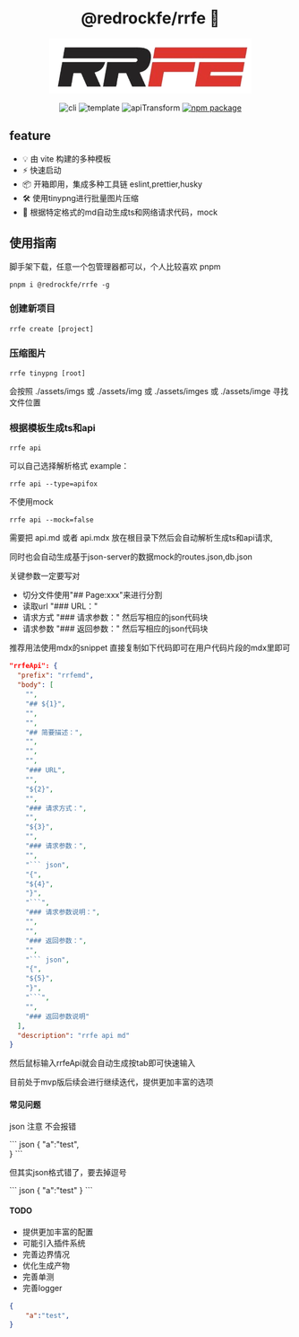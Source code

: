 <p align="center">
    <h1 align="center">@redrockfe/rrfe 🚀</h1>
</p>
<p align="center">
    <img src="./assets/logo.png" alt="logo" />
</p>
<p align="center">
    <img src="https://img.shields.io/badge/utils-redrock-red?labelColor=gray&style=flat" alt="cli" />
    <img src="https://img.shields.io/badge/template-vite-green?labelColor=gray&style=flat" alt="template" />
    <img src="https://img.shields.io/badge/md-apiTransform-blue?labelColor=gray&style=flat" alt="apiTransform" />
    <a href="https://www.npmjs.com/package/@redrockfe/rrfe"><img src=https://img.shields.io/npm/v/@redrockfe/rrfe.svg  alt="npm package"></a>
</p>

## feature

- 💡 由 vite 构建的多种模板
- ⚡️ 快速启动
- 📦 开箱即用，集成多种工具链 eslint,prettier,husky
- 🛠️ 使用tinypng进行批量图片压缩
- 🚀 根据特定格式的md自动生成ts和网络请求代码，mock 


## 使用指南

脚手架下载，任意一个包管理器都可以，个人比较喜欢 pnpm

```shell
pnpm i @redrockfe/rrfe -g
```

### 创建新项目

```shell
rrfe create [project]
```
### 压缩图片

```shell
rrfe tinypng [root]
```

会按照 ./assets/imgs 或 ./assets/img 或 ./assets/imges 或 ./assets/imge 寻找文件位置

### 根据模板生成ts和api

```shell
rrfe api 
```

可以自己选择解析格式
example：

```shell
rrfe api --type=apifox
```

不使用mock

``` shell
rrfe api --mock=false
```

需要把 api.md 或者 api.mdx 放在根目录下然后会自动解析生成ts和api请求,

同时也会自动生成基于json-server的数据mock的routes.json,db.json

关键参数一定要写对

- 切分文件使用"## Page:xxx"来进行分割
- 读取url "### URL："
- 请求方式 "### 请求参数：" 然后写相应的json代码块
- 请求参数 "### 返回参数：" 然后写相应的json代码块

推荐用法使用mdx的snippet
直接复制如下代码即可在用户代码片段的mdx里即可

``` json
"rrfeApi": {
  "prefix": "rrfemd",
  "body": [
    "",
    "## ${1}",
    "",
    "",
    "## 简要描述：",
    "",
    "",
    "",
    "### URL",
    "",
    "${2}",
    "",
    "### 请求方式：",
    "",
    "${3}",
    "",
    "### 请求参数：",
    "",
    "``` json",
    "{",
    "${4}",
    "}",
    "```",
    "### 请求参数说明：",
    "",
    "",
    "### 返回参数：",
    "",
    "``` json",
    "{",
    "${5}",
    "}",
    "```",
    "",
    "### 返回参数说明"
  ],
  "description": "rrfe api md"
}
```
然后鼠标输入rrfeApi就会自动生成按tab即可快速输入

目前处于mvp版后续会进行继续迭代，提供更加丰富的选项

####  常见问题

json 注意
不会报错

\`\`\` json
{
    "a":"test",  
}
\`\`\`

但其实json格式错了，要去掉逗号

\`\`\` json
{
    "a":"test"
}
\`\`\`

#### TODO

- 提供更加丰富的配置
- 可能引入插件系统
- 完善边界情况
- 优化生成产物
- 完善单测
- 完善logger


``` json
{
    "a":"test",  
}
```